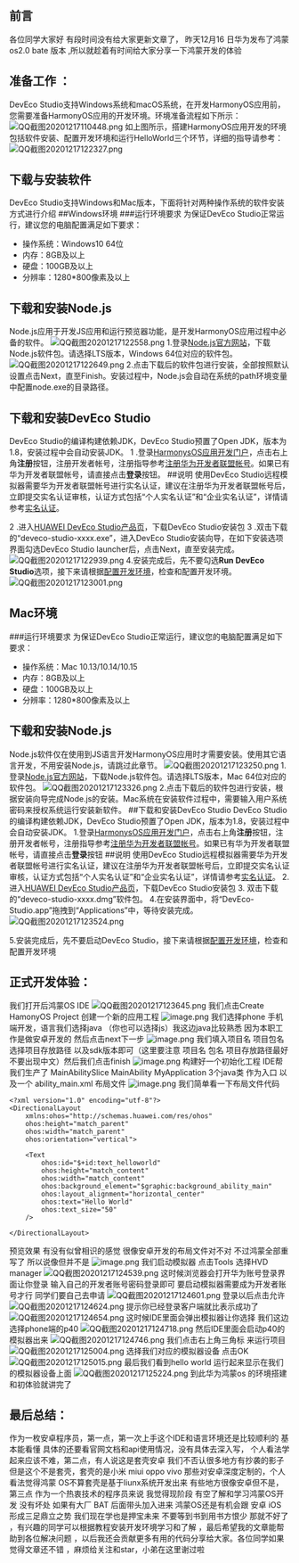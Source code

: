 ## 前言 
各位同学大家好 有段时间没有给大家更新文章了， 昨天12月16 日华为发布了鸿蒙os2.0 bate 版本 ,所以就趁着有时间给大家分享一下鸿蒙开发的体验
## 准备工作 ：
DevEco Studio支持Windows系统和macOS系统，在开发HarmonyOS应用前，您需要准备HarmonyOS应用的开发环境。环境准备流程如下所示：
![QQ截图20201217110448.png](https://luckly007.oss-cn-beijing.aliyuncs.com/image/6865547-0cdccdcdf6dce079.png)
如上图所示，搭建HarmonyOS应用开发的环境包括软件安装、配置开发环境和运行HelloWorld三个环节，详细的指导请参考：![QQ截图20201217122327.png](https://luckly007.oss-cn-beijing.aliyuncs.com/image/6865547-b5cdd3373184b994.png)
## 下载与安装软件
DevEco Studio支持Windows和Mac版本，下面将针对两种操作系统的软件安装方式进行介绍
##Windows环境
###运行环境要求
为保证DevEco Studio正常运行，建议您的电脑配置满足如下要求：
- 操作系统：Windows10 64位
- 内存：8GB及以上
- 硬盘：100GB及以上
- 分辨率：1280*800像素及以上
## 下载和安装Node.js
Node.js应用于开发JS应用和运行预览器功能，是开发HarmonyOS应用过程中必备的软件。
![QQ截图20201217122558.png](https://luckly007.oss-cn-beijing.aliyuncs.com/image/6865547-f9ba0531cd721878.png)
1.登录[Node.js官方网站](https://nodejs.org/en/download/)，下载Node.js软件包。请选择LTS版本，Windows 64位对应的软件包。
![QQ截图20201217122649.png](https://luckly007.oss-cn-beijing.aliyuncs.com/image/6865547-5ba5965f0c060e09.png)
2.点击下载后的软件包进行安装，全部按照默认设置点击Next，直至Finish。安装过程中，Node.js会自动在系统的path环境变量中配置node.exe的目录路径。
## 下载和安装DevEco Studio
DevEco Studio的编译构建依赖JDK，DevEco Studio预置了Open JDK，版本为1.8，安装过程中会自动安装JDK。
1 .登录[HarmonysOS应用开发门户](https://developer.harmonyos.com/cn/home)，点击右上角**注册**按钮，注册开发者帐号，注册指导参考[注册华为开发者联盟帐号](https://developer.huawei.com/consumer/cn/doc/20300)。如果已有华为开发者联盟帐号，请直接点击**登录**按钮。
##说明
使用DevEco Studio远程模拟器需要华为开发者联盟帐号进行实名认证，建议在注册华为开发者联盟帐号后，立即提交实名认证审核，认证方式包括“个人实名认证”和“企业实名认证”，详情请参考[实名认证](https://developer.huawei.com/consumer/cn/doc/20300#h1-5-)。

2 .进入[HUAWEI DevEco Studio产品页](https://developer.harmonyos.com/cn/develop/deveco-studio)，下载DevEco Studio安装包
3 .双击下载的“deveco-studio-xxxx.exe”，进入DevEco Studio安装向导，在如下安装选项界面勾选DevEco Studio launcher后，点击Next，直至安装完成。
![QQ截图20201217122939.png](https://luckly007.oss-cn-beijing.aliyuncs.com/image/6865547-13c71b8c3f8697d7.png)
4.安装完成后，先不要勾选**Run DevEco Studio**选项，接下来请根据[配置开发环境](https://developer.harmonyos.com/cn/docs/documentation/doc-guides/environment_config-0000001052902427)，检查和配置开发环境。
![QQ截图20201217123001.png](https://luckly007.oss-cn-beijing.aliyuncs.com/image/6865547-afc6fc737482d3e4.png)
## Mac环境
###运行环境要求
为保证DevEco Studio正常运行，建议您的电脑配置满足如下要求：
- 操作系统：Mac 10.13/10.14/10.15
- 内存：8GB及以上
- 硬盘：100GB及以上
- 分辨率：1280*800像素及以上
## 下载和安装Node.js
Node.js软件仅在使用到JS语言开发HarmonyOS应用时才需要安装。使用其它语言开发，不用安装Node.js，请跳过此章节。
![QQ截图20201217123250.png](https://luckly007.oss-cn-beijing.aliyuncs.com/image/6865547-709514c86b8c8dc4.png)
1.登录[Node.js官方网站](https://nodejs.org/en/download/)，下载Node.js软件包。请选择LTS版本，Mac 64位对应的软件包。
![QQ截图20201217123326.png](https://luckly007.oss-cn-beijing.aliyuncs.com/image/6865547-db059f700e8e0b09.png)
2.点击下载后的软件包进行安装，根据安装向导完成Node.js的安装。Mac系统在安装软件过程中，需要输入用户系统密码来授权系统运行安装新软件。
##下载和安装DevEco Studio
DevEco Studio的编译构建依赖JDK，DevEco Studio预置了Open JDK，版本为1.8，安装过程中会自动安装JDK。
1.登录[HarmonysOS应用开发门户](https://developer.harmonyos.com/cn/home)，点击右上角**注册**按钮，注册开发者帐号，注册指导参考[注册华为开发者联盟帐号](https://developer.huawei.com/consumer/cn/doc/20300)。如果已有华为开发者联盟帐号，请直接点击**登录**按钮
##说明
使用DevEco Studio远程模拟器需要华为开发者联盟帐号进行实名认证，建议在注册华为开发者联盟帐号后，立即提交实名认证审核，认证方式包括“个人实名认证”和“企业实名认证”，详情请参考[实名认证](https://developer.huawei.com/consumer/cn/doc/20300#h1-5-)。
2.进入[HUAWEI DevEco Studio产品页](https://developer.harmonyos.com/cn/develop/deveco-studio)，下载DevEco Studio安装包
3. 双击下载的“deveco-studio-xxxx.dmg”软件包。
4.在安装界面中，将“DevEco-Studio.app”拖拽到“Applications”中，等待安装完成。
![QQ截图20201217123524.png](https://luckly007.oss-cn-beijing.aliyuncs.com/image/6865547-30414920dc68a62e.png)

5.安装完成后，先不要启动DevEco Studio，接下来请根据[配置开发环境](https://developer.harmonyos.com/cn/docs/documentation/doc-guides/environment_config-0000001052902427)，检查和配置开发环境
##  正式开发体验：
我们打开后鸿蒙OS IDE 
![QQ截图20201217123645.png](https://luckly007.oss-cn-beijing.aliyuncs.com/image/6865547-82f16c46549e5533.png)
我们点击Create HamonyOS Project 创建一个新的应用工程
![image.png](https://luckly007.oss-cn-beijing.aliyuncs.com/image/6865547-04d2910e0c78f067.png)
我们选择phone 手机端开发，语言我们选择java （你也可以选择js）我这边java比较熟悉 因为本职工作是做安卓开发的 然后点击next下一步
![image.png](https://luckly007.oss-cn-beijing.aliyuncs.com/image/6865547-7b06a5dad066029e.png)
我们填入项目名 项目包名 选择项目存放路径 以及sdk版本即可（这里要注意 项目名 包名  项目存放路径最好不要出现中文）然后我们点击finish
![image.png](https://luckly007.oss-cn-beijing.aliyuncs.com/image/6865547-cb723c4e9f8c6f1a.png)
构建好一个初始化工程 IDE帮我们生产了  MainAbilitySlice MainAbility MyApplication  3个java类 作为入口 以及一个 ability_main.xml 布局文件
![image.png](https://luckly007.oss-cn-beijing.aliyuncs.com/image/6865547-6fa517c8aefc82ba.png)
我们简单看一下布局文件代码
```
<?xml version="1.0" encoding="utf-8"?>
<DirectionalLayout
    xmlns:ohos="http://schemas.huawei.com/res/ohos"
    ohos:height="match_parent"
    ohos:width="match_parent"
    ohos:orientation="vertical">

    <Text
        ohos:id="$+id:text_helloworld"
        ohos:height="match_content"
        ohos:width="match_content"
        ohos:background_element="$graphic:background_ability_main"
        ohos:layout_alignment="horizontal_center"
        ohos:text="Hello World"
        ohos:text_size="50"
    />

</DirectionalLayout>
```
预览效果 有没有似曾相识的感觉 很像安卓开发的布局文件对不对 不过鸿蒙全部重写了 所以说像但并不是
![image.png](https://luckly007.oss-cn-beijing.aliyuncs.com/image/6865547-b7216dddd2bb9d82.png)
我们启动模拟器 点击Tools 选择HVD manager
![QQ截图20201217124539.png](https://luckly007.oss-cn-beijing.aliyuncs.com/image/6865547-55cd068cf0b89bd1.png)
这时候浏览器会打开华为账号登录界面让你登录 输入自己的开发者账号密码登录即可 要启动模拟器需要成为开发者账号才行 同学们要自己去申请
![QQ截图20201217124601.png](https://luckly007.oss-cn-beijing.aliyuncs.com/image/6865547-74c928106cd70ef7.png)
登录以后点击允许
![QQ截图20201217124624.png](https://luckly007.oss-cn-beijing.aliyuncs.com/image/6865547-23a40a0f4b8d0d53.png)
提示你已经登录客户端就比表示成功了
![QQ截图20201217124654.png](https://luckly007.oss-cn-beijing.aliyuncs.com/image/6865547-a517b4863972cbc9.png)
这时候IDE里面会弹出模拟器让你选择 我们这边选择phone端的p40
![QQ截图20201217124718.png](https://luckly007.oss-cn-beijing.aliyuncs.com/image/6865547-86237c70894676df.png)
然后IDE里面会启动p40的模拟器出来 
![QQ截图20201217124746.png](https://luckly007.oss-cn-beijing.aliyuncs.com/image/6865547-7808ced272f7b5b8.png)
我们点击右上角三角标 来运行项目
 ![QQ截图20201217125004.png](https://luckly007.oss-cn-beijing.aliyuncs.com/image/6865547-7a9e809982751a2a.png)
选择我们对应的模拟器设备 点击OK
![QQ截图20201217125015.png](https://luckly007.oss-cn-beijing.aliyuncs.com/image/6865547-af2531b2863a6378.png)
最后我们看到hello world  运行起来显示在我们的模拟器设备上面
![QQ截图20201217125224.png](https://luckly007.oss-cn-beijing.aliyuncs.com/image/6865547-d69df53c74ed921c.png)
到此华为鸿蒙os 的环境搭建和初体验就讲完了
## 最后总结：
作为一枚安卓程序员，第一点，第一次上手这个IDE和语言环境还是比较顺利的 基本能看懂 具体的还要看官网文档和api使用情况，没有具体去深入写， 个人看法学起来应该不难，第二点，有人说这是套壳安卓 我们不否认很多地方有抄袭的影子 但是这个不是套壳，套壳的是小米 miui oppo vivo 那些对安卓深度定制的，个人看法觉得鸿蒙 OS不算套壳是基于liunx系统开发出来 有些地方很像安卓但不是，第三点 作为一个热衷技术的程序员来说 我觉得现阶段 有空了解和学习鸿蒙OS开发 没有坏处 如果有大厂 BAT 后面带头加入进来 鸿蒙OS还是有机会跟 安卓 iOS 形成三足鼎立之势 我们现在学也是押宝未来 不要等到书到用书方恨少 那就不好了 ，有兴趣的同学可以根据教程安装开发环境学习和了解 ，最后希望我的文章能帮助到各位解决问题 ，以后我还会贡献更多有用的代码分享给大家。各位同学如果觉得文章还不错 ，麻烦给关注和star，小弟在这里谢过啦